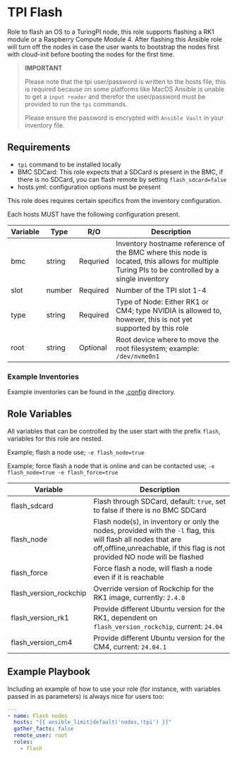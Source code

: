 # TPI Flash

Role to flash an OS to a TuringPI node, this role supports flashing a RK1 module or a Raspberry Compute Module 4.
After flashing this Ansible role will turn off the nodes in case the user wants to bootstrap the nodes first with
cloud-init before booting the nodes for the first time.

> **IMPORTANT**
>
> Please note that the tpi user/password is written to the hosts file, this is required because on some platforms like MacOS
> Ansible is unable to get a `input reader` and therefor the user/password must be provided to run the `tpi` commands.
>
> Please ensure the password is encrypted with `Ansible Vault` in your inventory file.

## Requirements

- `tpi` command to be installed locally
- BMC SDCard: This role expects that a SDCard is present in the BMC, if there is no SDCard, you can flash remote by setting `flash_sdcard=false`
- hosts.yml: configuration options must be present

This role does requires certain specifics from the inventory configuration.

Each hosts MUST have the following configuration present.

| Variable | Type   | R/O      | Description                                                                                                                                    |
| -------- | ------ | -------- | ---------------------------------------------------------------------------------------------------------------------------------------------- |
| bmc      | string | Requried | Inventory hostname reference of the BMC where this node is located, this allows for multiple Turing PIs to be controlled by a single inventory |
| slot     | number | Required | Number of the TPI slot 1-4                                                                                                                     |
| type     | string | Required | Type of Node: Either RK1 or CM4; type NVIDIA is allowed to, however, this is not yet supported by this role                                    |
| root     | string | Optional | Root device where to move the root filesystem; example: `/dev/nvme0n1`                                                                         |

### Example Inventories

Example inventories can be found in the [.config](./.config) directory.

## Role Variables

All variables that can be controlled by the user start with the prefix `flash`, variables for this role are nested.

Example; flash a node use; `-e flash_node=true`

Example; force flash a node that is online and can be contacted use; `-e flash_node=true -e flash_force=true`

| Variable               | Description                                                                                                                                                                                  |
| ---------------------- | -------------------------------------------------------------------------------------------------------------------------------------------------------------------------------------------- |
| flash_sdcard           | Flash through SDCard, default: `true`, set to false if there is no BMC SDCard                                                                                                                |
| flash_node             | Flash node(s), in inventory or only the nodes, provided with the `-l` flag, this will flash all nodes that are off,offline,unreachable, if this flag is not provided NO node will be flashed |
| flash_force            | Force flash a node, will flash a node even if it is reachable                                                                                                                                |
| flash_version_rockchip | Override version of Rockchip for the RK1 image, currently: `2.4.0`                                                                                                                           |
| flash_version_rk1      | Provide different Ubuntu version for the RK1, dependent on `flash_version_rockchip`, current: `24.04`                                                                                        |
| flash_version_cm4      | Provide different Ubuntu version for the CM4, current: `24.04.1`                                                                                                                             |

## Example Playbook

Including an example of how to use your role (for instance, with variables passed in as parameters) is always nice for users too:

```yaml
---
- name: Flash nodes
  hosts: "{{ ansible_limit|default('nodes,!tpi') }}"
  gather_facts: false
  remote_user: root
  roles:
    - flash
```
